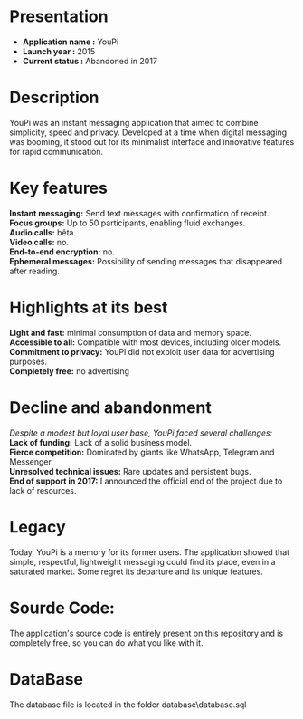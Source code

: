 # Presentation  
- **Application name :** YouPi  
- **Launch year :** 2015  
- **Current status :** Abandoned in 2017


# Description 
YouPi was an instant messaging application that aimed to combine simplicity, speed and privacy. Developed at a time when digital messaging was booming, it stood out for its minimalist interface and innovative features for rapid communication.

# Key features
**Instant messaging:** Send text messages with confirmation of receipt.  
**Focus groups:** Up to 50 participants, enabling fluid exchanges.  
**Audio calls:** bêta.  
**Video calls:** no.  
**End-to-end encryption:** no.  
**Ephemeral messages:** Possibility of sending messages that disappeared after reading.  

# Highlights at its best
**Light and fast:** minimal consumption of data and memory space.  
**Accessible to all:** Compatible with most devices, including older models.  
**Commitment to privacy:** YouPi did not exploit user data for advertising purposes.  
**Completely free:** no advertising  

# Decline and abandonment
*Despite a modest but loyal user base, YouPi faced several challenges:*  
**Lack of funding:** Lack of a solid business model.  
**Fierce competition:** Dominated by giants like WhatsApp, Telegram and Messenger.  
**Unresolved technical issues:** Rare updates and persistent bugs.  
**End of support in 2017:** I announced the official end of the project due to lack of resources.  

# Legacy
Today, YouPi is a memory for its former users. The application showed that simple, respectful, lightweight messaging could find its place, even in a saturated market. Some regret its departure and its unique features.

# Sourde Code:
The application's source code is entirely present on this repository and is completely free, so you can do what you like with it.

# DataBase
The database file is located in the folder database\database.sql
